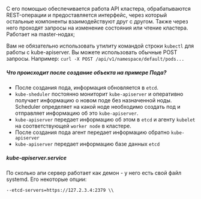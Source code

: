 C его помощью обеспечивается работа API кластера, обрабатываются REST-операции и предоставляется интерфейс, через который остальные компоненты взаимодействуют друг с другом. Также через него проходят запросы на изменение состояния или чтение кластера. Работает на master-нодах;

Вам не обязательно использовать утилиту командой строки `kubectl` для работы с kube-apiserver. Вы можете использовать обычные POST запросы. Например:
`curl -X POST /api/v1/namespace/default/pods...`

##### Что происходит после создание объекта на примере Пода?

- После создания пода, информация обновляется в `etcd`.
- `kube-sheduler`  постоянно мониторит  `kube-apiserver` и оперативно получает информацию о новом поде без назначенной ноды. Scheduler определяет на какой ноде необходимо создать под и отправляет информацию об это  `kube-apiserver`. 
- `kube-apiserver` передает информацию об этом в `etcd` и агенту `kubelet` на соответствующей `worker node` в кластере.
- После создания пода агент передает информацию обратно `kube-apiserver` 
- `kube-apiserver` передает информацию базе данных `etcd`

##### kube-apiserver.service
По сколько апи сервер работает как демон -  у него есть свой файл systemd.
Его некоторые опции:
```
--etcd-servers=https://127.2.3.4:2379 \\
```

